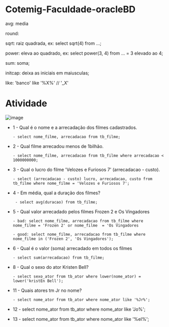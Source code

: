 # Cotemig-Faculdade-oracleBD

  avg: media
  
  round: 
  
  sqrt: raiz quadrada,
      ex: select sqrt(4) from ...;
      
  power: eleva ao quadrado,
      ex: select power(3, 4) from ... = 3 elevado ao 4;
      
  sum: soma;
  
  initcap: deixa as iniciais em maiusculas;
  
  like: 'banco' like '%X%' // '_X'
  
#  Atividade <br />
  ![image](https://user-images.githubusercontent.com/48488987/159388224-0e4a420e-3df0-42cb-bb16-6b24991ef7ed.png)
  
  - 1 - Qual é o nome e a arrecadação dos filmes cadastrados.
  
        - select nome_filme, arrecadacao from tb_filme;

  - 2 - Qual filme arrecadou menos de 1bilhão.
  
        - select nome_filme, arrecadacao from tb_filme where arrecadacao < 1000000000;

  - 3 - Qual o lucro do filme 'Velozes e Furiosos 7' (arrecadacao - custo).
  
        - select (arrecadacao - custo) lucro, arrecadacao, custo from tb_filme where nome_filme = 'Velozes e Furiosos 7';

 - 4 - Em média, qual a duração dos filmes?
  
        - select avg(duracao) from tb_filme;

  - 5 - Qual valor arrecadado pelos filmes Frozen 2 e Os Vingadores
  
        - bad: select nome_filme, arrecadacao from tb_filme where nome_filme = 'Frozen 2' or nome_filme  = 'Os Vingadores
  
        - good: select nome_filme, arrecadacao from tb_filme where nome_filme in ('Frozen 2', 'Os Vingadores');

  - 6 - Qual é o valor (soma) arrecadado em todos os filmes
  
        - select sum(arrecadacao) from tb_filme;

  - 8 - Qual o sexo do ator Kristen Bell?
  
        - select sexo_ator from tb_ator where lower(nome_ator) = lower('kristEn Bell');

  - 11 - Quais atores tm Jr no nome?
  
        - select nome_ator from tb_ator where nome_ator like '%Jr%';
  
  - 12 - select nome_ator from tb_ator where nome_ator like 'Jo%';

  - 13 - select nome_ator from tb_ator where nome_ator like '%el%';
